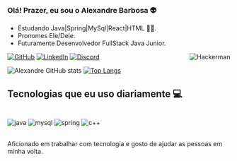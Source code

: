 
### Olá! Prazer, eu sou o Alexandre Barbosa 👽

- Estudando Java|Spring|MySql|React|HTML 👨‍💻.
- Pronomes Ele/Dele.
- Futuramente Desenvolvedor FullStack Java Junior.

<div>
<img align="right" alt="Hackerman "src="">
</div>

[![GitHub](https://img.shields.io/badge/GitHub-100000?style=for-the-badge&logo=github&logoColor=white)](https://github.com/alebs10)
[![LinkedIn](https://img.shields.io/badge/LinkedIn-0077B5?style=for-the-badge&logo=linkedin&logoColor=white)](https://www.linkedin.com/in/alexandrebsilva)
[![Discord](https://img.shields.io/badge/Discord-7289DA?style=for-the-badge&logo=discord&logoColor=white)](https://discord.com/users/458694105879543818)

![Alexandre GitHub stats](https://github-readme-stats.vercel.app/api?username=alebs10&show_icons=true&theme=chartreuse-dark)
[![Top Langs](https://github-readme-stats.vercel.app/api/top-langs/?username=alebs10&langs_count=8&theme=chartreuse-dark)](https://github.com/alebs10/github-readme-stats)

## Tecnologias que eu uso diariamente 💻

<div style="display: inline_block"><br/>
 <img align="center" alt="java" src="https://img.shields.io/badge/Java-ED8B00?style=for-the-badge&logo=java&logoColor=white" />
  <img align="center" alt="mysql" src="https://img.shields.io/badge/MySQL-00000F?style=for-the-badge&logo=mysql&logoColor=white" />
  <img align="center" alt="spring" src="https://img.shields.io/badge/Spring-6DB33F?style=for-the-badge&logo=spring&logoColor=white" />
    <img align="center" alt="c++" src="https://img.shields.io/badge/C%2B%2B-00599C?style=for-the-badge&logo=c%2B%2B&logoColor=white" />
</div><br/>

Aficionado em trabalhar com tecnologia e gosto de ajudar as pessoas em minha volta.
